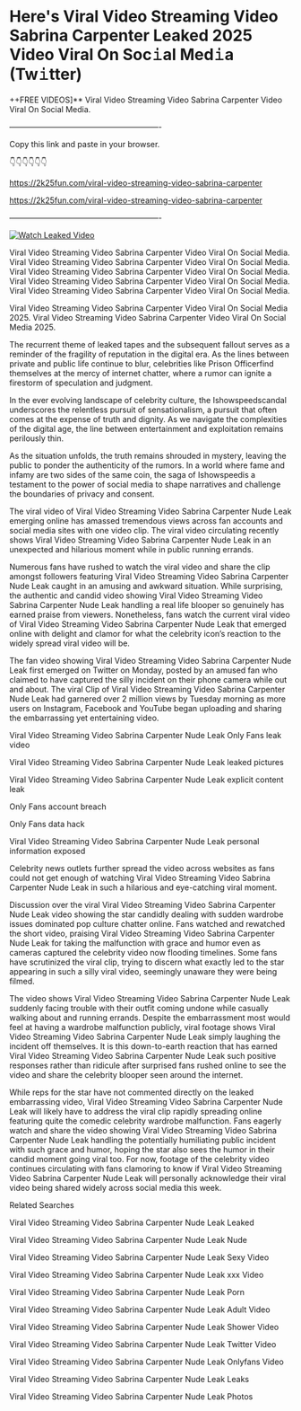 # Here's Viral Video Streaming Video Sabrina Carpenter Leaked 2025 Video Viral On Soc𝚒al Med𝚒a (Tw𝚒tter)

++FREE VIDEOS]** Viral Video Streaming Video Sabrina Carpenter Video Viral On Social Media.

———————————————————-

Copy this link and paste in your browser.

👇👇👇👇👇👇

https://2k25fun.com/viral-video-streaming-video-sabrina-carpenter

https://2k25fun.com/viral-video-streaming-video-sabrina-carpenter

———————————————————-

[![Watch Leaked Video](https://miro.medium.com/v2/resize:fit:828/format:webp/1*cilzJN44JGOrTw9NJCrNHA.gif "Watch Leaked Video")](https://2k25fun.com/viral-video-streaming-video-sabrina-carpenter)

Viral Video Streaming Video Sabrina Carpenter Video Viral On Social Media. Viral Video Streaming Video Sabrina Carpenter Video Viral On Social Media. Viral Video Streaming Video Sabrina Carpenter Video Viral On Social Media. Viral Video Streaming Video Sabrina Carpenter Video Viral On Social Media. Viral Video Streaming Video Sabrina Carpenter Video Viral On Social Media.

Viral Video Streaming Video Sabrina Carpenter Video Viral On Social Media 2025. Viral Video Streaming Video Sabrina Carpenter Video Viral On Social Media 2025.

The recurrent theme of leaked tapes and the subsequent fallout serves as a reminder of the fragility of reputation in the digital era. As the lines between private and public life continue to blur, celebrities like Prison Officerfind themselves at the mercy of internet chatter, where a rumor can ignite a firestorm of speculation and judgment.

In the ever evolving landscape of celebrity culture, the Ishowspeedscandal underscores the relentless pursuit of sensationalism, a pursuit that often comes at the expense of truth and dignity. As we navigate the complexities of the digital age, the line between entertainment and exploitation remains perilously thin.

As the situation unfolds, the truth remains shrouded in mystery, leaving the public to ponder the authenticity of the rumors. In a world where fame and infamy are two sides of the same coin, the saga of Ishowspeedis a testament to the power of social media to shape narratives and challenge the boundaries of privacy and consent.

The viral video of Viral Video Streaming Video Sabrina Carpenter Nude Leak emerging online has amassed tremendous views across fan accounts and social media sites with one video clip. The viral video circulating recently shows Viral Video Streaming Video Sabrina Carpenter Nude Leak in an unexpected and hilarious moment while in public running errands.

Numerous fans have rushed to watch the viral video and share the clip amongst followers featuring Viral Video Streaming Video Sabrina Carpenter Nude Leak caught in an amusing and awkward situation. While surprising, the authentic and candid video showing Viral Video Streaming Video Sabrina Carpenter Nude Leak handling a real life blooper so genuinely has earned praise from viewers. Nonetheless, fans watch the current viral video of Viral Video Streaming Video Sabrina Carpenter Nude Leak that emerged online with delight and clamor for what the celebrity icon’s reaction to the widely spread viral video will be.

The fan video showing Viral Video Streaming Video Sabrina Carpenter Nude Leak first emerged on Twitter on Monday, posted by an amused fan who claimed to have captured the silly incident on their phone camera while out and about. The viral Clip of Viral Video Streaming Video Sabrina Carpenter Nude Leak had garnered over 2 million views by Tuesday morning as more users on Instagram, Facebook and YouTube began uploading and sharing the embarrassing yet entertaining video.

Viral Video Streaming Video Sabrina Carpenter Nude Leak Only Fans leak video

Viral Video Streaming Video Sabrina Carpenter Nude Leak leaked pictures

Viral Video Streaming Video Sabrina Carpenter Nude Leak explicit content leak

Only Fans account breach

Only Fans data hack

Viral Video Streaming Video Sabrina Carpenter Nude Leak personal information exposed

Celebrity news outlets further spread the video across websites as fans could not get enough of watching Viral Video Streaming Video Sabrina Carpenter Nude Leak in such a hilarious and eye-catching viral moment.

Discussion over the viral Viral Video Streaming Video Sabrina Carpenter Nude Leak video showing the star candidly dealing with sudden wardrobe issues dominated pop culture chatter online. Fans watched and rewatched the short video, praising Viral Video Streaming Video Sabrina Carpenter Nude Leak for taking the malfunction with grace and humor even as cameras captured the celebrity video now flooding timelines. Some fans have scrutinized the viral clip, trying to discern what exactly led to the star appearing in such a silly viral video, seemingly unaware they were being filmed.

The video shows Viral Video Streaming Video Sabrina Carpenter Nude Leak suddenly facing trouble with their outfit coming undone while casually walking about and running errands. Despite the embarrassment most would feel at having a wardrobe malfunction publicly, viral footage shows Viral Video Streaming Video Sabrina Carpenter Nude Leak simply laughing the incident off themselves. It is this down-to-earth reaction that has earned Viral Video Streaming Video Sabrina Carpenter Nude Leak such positive responses rather than ridicule after surprised fans rushed online to see the video and share the celebrity blooper seen around the internet.

While reps for the star have not commented directly on the leaked embarrassing video, Viral Video Streaming Video Sabrina Carpenter Nude Leak will likely have to address the viral clip rapidly spreading online featuring quite the comedic celebrity wardrobe malfunction. Fans eagerly watch and share the video showing Viral Video Streaming Video Sabrina Carpenter Nude Leak handling the potentially humiliating public incident with such grace and humor, hoping the star also sees the humor in their candid moment going viral too. For now, footage of the celebrity video continues circulating with fans clamoring to know if Viral Video Streaming Video Sabrina Carpenter Nude Leak will personally acknowledge their viral video being shared widely across social media this week.

Related Searches

Viral Video Streaming Video Sabrina Carpenter Nude Leak Leaked

Viral Video Streaming Video Sabrina Carpenter Nude Leak Nude

Viral Video Streaming Video Sabrina Carpenter Nude Leak Sexy Video

Viral Video Streaming Video Sabrina Carpenter Nude Leak xxx Video

Viral Video Streaming Video Sabrina Carpenter Nude Leak Porn

Viral Video Streaming Video Sabrina Carpenter Nude Leak Adult Video

Viral Video Streaming Video Sabrina Carpenter Nude Leak Shower Video

Viral Video Streaming Video Sabrina Carpenter Nude Leak Twitter Video

Viral Video Streaming Video Sabrina Carpenter Nude Leak Onlyfans Video

Viral Video Streaming Video Sabrina Carpenter Nude Leak Leaks

Viral Video Streaming Video Sabrina Carpenter Nude Leak Photos